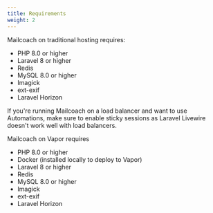 ```yaml
---
title: Requirements
weight: 2
---
```


Mailcoach on traditional hosting requires:

- PHP 8.0 or higher 
- Laravel 8 or higher
- Redis 
- MySQL 8.0 or higher
- Imagick
- ext-exif
- Laravel Horizon

If you're running Mailcoach on a load balancer and want to use Automations, make sure to enable sticky sessions as Laravel Livewire doesn't work well with load balancers.

Mailcoach on Vapor requires

- PHP 8.0 or higher
- Docker (installed locally to deploy to Vapor)
- Laravel 8 or higher
- Redis
- MySQL 8.0 or higher
- Imagick
- ext-exif
- Laravel Horizon

